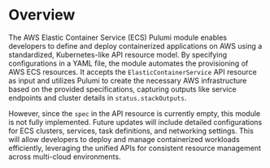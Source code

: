 # Overview

The AWS Elastic Container Service (ECS) Pulumi module enables developers to define and deploy containerized applications on AWS using a standardized, Kubernetes-like API resource model. By specifying configurations in a YAML file, the module automates the provisioning of AWS ECS resources. It accepts the `ElasticContainerService` API resource as input and utilizes Pulumi to create the necessary AWS infrastructure based on the provided specifications, capturing outputs like service endpoints and cluster details in `status.stackOutputs`.

However, since the `spec` in the API resource is currently empty, this module is not fully implemented. Future updates will include detailed configurations for ECS clusters, services, task definitions, and networking settings. This will allow developers to deploy and manage containerized workloads efficiently, leveraging the unified APIs for consistent resource management across multi-cloud environments.
